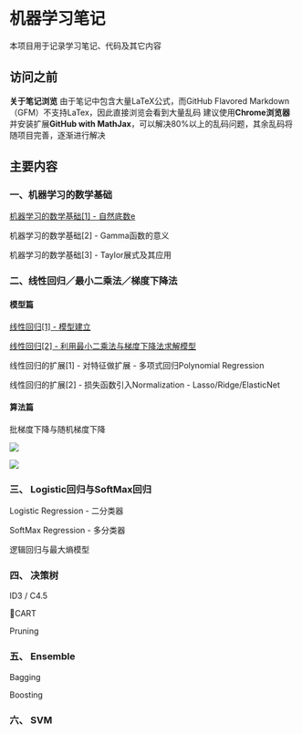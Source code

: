 # 机器学习笔记

本项目用于记录学习笔记、代码及其它内容

## 访问之前

**关于笔记浏览**
由于笔记中包含大量LaTeX公式，而GitHub Flavored Markdown（GFM）不支持LaTex，因此直接浏览会看到大量乱码
建议使用**Chrome浏览器**并安装扩展**GitHub with MathJax**，可以解决80%以上的乱码问题，其余乱码将随项目完善，逐渐进行解决

## 主要内容

### 一、机器学习的数学基础

[机器学习的数学基础[1] - 自然底数e](./notes/1_Mathematical_Tutorial_1.md)

机器学习的数学基础[2] - Gamma函数的意义

机器学习的数学基础[3] - Taylor展式及其应用

### 二、线性回归／最小二乘法／梯度下降法

#### 模型篇

[线性回归[1] - 模型建立](./notes/LinearRegression_Tutorial_1.md)

[线性回归[2] - 利用最小二乘法与梯度下降法求解模型](./notes/LinearRegression_Tutorial_2.md)

线性回归的扩展[1] - 对特征做扩展 - 多项式回归Polynomial Regression

线性回归的扩展[2] - 损失函数引入Normalization - Lasso/Ridge/ElasticNet


#### 算法篇

批梯度下降与随机梯度下降

![](.study/6_LinearRegression/pic/LinearR_3methods_FittingCurve.png)

![](.study/6_LinearRegression/pic/LinearR_GD_FittingCurve.gif)

### 三、 Logistic回归与SoftMax回归

Logistic Regression - 二分类器

SoftMax Regression - 多分类器

逻辑回归与最大熵模型

### 四、 决策树

ID3 / C4.5

CART

Pruning

### 五、 Ensemble

Bagging

Boosting

### 六、 SVM

